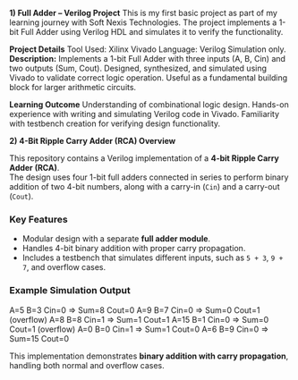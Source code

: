 **1) Full Adder – Verilog Project**
This is my first basic project as part of my learning journey with Soft Nexis Technologies.
The project implements a 1-bit Full Adder using Verilog HDL and simulates it to verify the functionality.

**Project Details**
Tool Used: Xilinx Vivado
Language: Verilog
Simulation only.
**Description:**
Implements a 1-bit Full Adder with three inputs (A, B, Cin) and two outputs (Sum, Cout).
Designed, synthesized, and simulated using Vivado to validate correct logic operation.
Useful as a fundamental building block for larger arithmetic circuits.

**Learning Outcome**
Understanding of combinational logic design.
Hands-on experience with writing and simulating Verilog code in Vivado.
Familiarity with testbench creation for verifying design functionality.


**2) 4-Bit Ripple Carry Adder (RCA) Overview**

This repository contains a Verilog implementation of a **4-bit Ripple Carry Adder (RCA)**.  
The design uses four 1-bit full adders connected in series to perform binary addition of two 4-bit numbers, along with a carry-in (`Cin`) and a carry-out (`Cout`).

### Key Features
- Modular design with a separate **full adder module**.
- Handles 4-bit binary addition with proper carry propagation.
- Includes a testbench that simulates different inputs, such as `5 + 3`, `9 + 7`, and overflow cases.

### Example Simulation Output
A=5 B=3 Cin=0 => Sum=8 Cout=0
A=9 B=7 Cin=0 => Sum=0 Cout=1 (overflow)
A=8 B=8 Cin=1 => Sum=1 Cout=1
A=15 B=1 Cin=0 => Sum=0 Cout=1 (overflow)
A=0 B=0 Cin=1 => Sum=1 Cout=0
A=6 B=9 Cin=0 => Sum=15 Cout=0

This implementation demonstrates **binary addition with carry propagation**, handling both normal and overflow cases.
